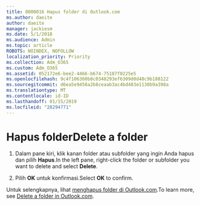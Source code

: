 ```yaml
---
title: 8000016 Hapus folder di Outlook.com
ms.author: daeite
author: daeite
manager: jackiesm
ms.date: 5/1/2018
ms.audience: Admin
ms.topic: article
ROBOTS: NOINDEX, NOFOLLOW
localization_priority: Priority
ms.collection: Adm_O365
ms.custom: Adm_O365
ms.assetid: 052172e6-bee2-4466-b674-75187f0225e5
ms.openlocfilehash: 9c4f106360b8c0348293ef6309d0d48c9b188122
ms.sourcegitcommit: d6ea5e9458a2b8ceaab3ac4bd483e1130b9a398a
ms.translationtype: MT
ms.contentlocale: id-ID
ms.lasthandoff: 01/15/2019
ms.locfileid: "28294771"
---
```

# <a name="delete-a-folder"></a><span data-ttu-id="8a0d4-102">Hapus folder</span><span class="sxs-lookup"><span data-stu-id="8a0d4-102">Delete a folder</span></span>

1. <span data-ttu-id="8a0d4-103">Dalam pane kiri, klik kanan folder atau subfolder yang ingin Anda hapus dan pilih **Hapus**.</span><span class="sxs-lookup"><span data-stu-id="8a0d4-103">In the left pane, right-click the folder or subfolder you want to delete and select **Delete**.</span></span> 
    
2. <span data-ttu-id="8a0d4-104">Pilih **OK** untuk konfirmasi.</span><span class="sxs-lookup"><span data-stu-id="8a0d4-104">Select **OK** to confirm.</span></span> 
    
<span data-ttu-id="8a0d4-105">Untuk selengkapnya, lihat [menghapus folder di Outlook.com](https://go.microsoft.com/fwlink/p/?linkid=873134).</span><span class="sxs-lookup"><span data-stu-id="8a0d4-105">To learn more, see [Delete a folder in Outlook.com](https://go.microsoft.com/fwlink/p/?linkid=873134).</span></span>
  

